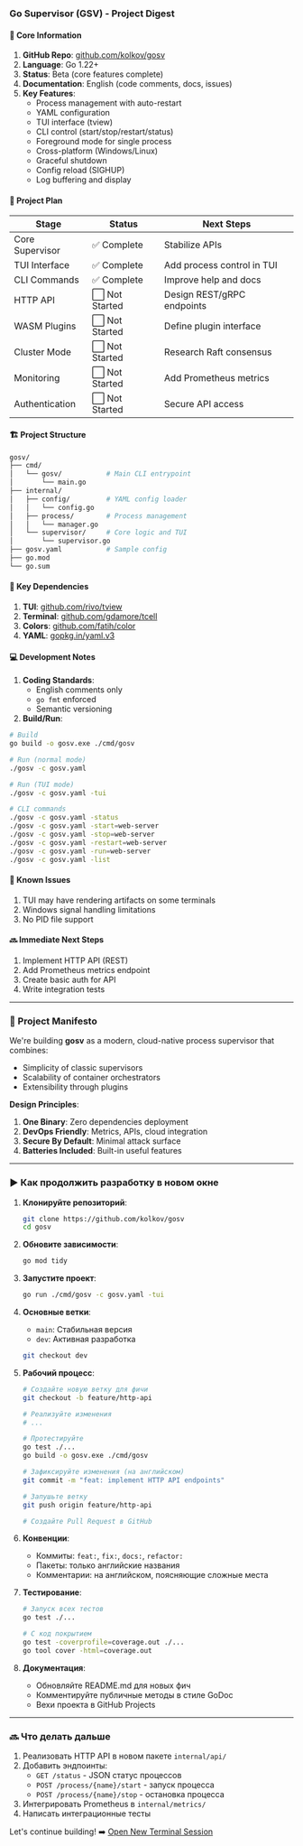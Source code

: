 ### Go Supervisor (GSV) - Project Digest

#### 📌 Core Information
1. **GitHub Repo**: [github.com/kolkov/gosv](https://github.com/kolkov/gosv)
2. **Language**: Go 1.22+
3. **Status**: Beta (core features complete)
4. **Documentation**: English (code comments, docs, issues)
5. **Key Features**:
   - Process management with auto-restart
   - YAML configuration
   - TUI interface (tview)
   - CLI control (start/stop/restart/status)
   - Foreground mode for single process
   - Cross-platform (Windows/Linux)
   - Graceful shutdown
   - Config reload (SIGHUP)
   - Log buffering and display

#### 🚀 Project Plan
| Stage             | Status     | Next Steps                     |
|-------------------|------------|--------------------------------|
| Core Supervisor   | ✅ Complete| Stabilize APIs                 |
| TUI Interface     | ✅ Complete| Add process control in TUI     |
| CLI Commands      | ✅ Complete| Improve help and docs          |
| HTTP API          | ⬜ Not Started| Design REST/gRPC endpoints   |
| WASM Plugins      | ⬜ Not Started| Define plugin interface      |
| Cluster Mode      | ⬜ Not Started| Research Raft consensus      |
| Monitoring        | ⬜ Not Started| Add Prometheus metrics       |
| Authentication    | ⬜ Not Started| Secure API access            |

#### 🏗️ Project Structure
```bash
gosv/
├── cmd/
│   └── gosv/           # Main CLI entrypoint
│       └── main.go
├── internal/
│   ├── config/         # YAML config loader
│   │   └── config.go
│   ├── process/        # Process management
│   │   └── manager.go
│   └── supervisor/     # Core logic and TUI
│       └── supervisor.go
├── gosv.yaml           # Sample config
├── go.mod
└── go.sum
```

#### 🔗 Key Dependencies
1. **TUI**: [github.com/rivo/tview](https://github.com/rivo/tview)
2. **Terminal**: [github.com/gdamore/tcell](https://github.com/gdamore/tcell)
3. **Colors**: [github.com/fatih/color](https://github.com/fatih/color)
4. **YAML**: [gopkg.in/yaml.v3](https://pkg.go.dev/gopkg.in/yaml.v3)

#### 💻 Development Notes
1. **Coding Standards**:
   - English comments only
   - `go fmt` enforced
   - Semantic versioning
2. **Build/Run**:
```bash
# Build
go build -o gosv.exe ./cmd/gosv

# Run (normal mode)
./gosv -c gosv.yaml

# Run (TUI mode)
./gosv -c gosv.yaml -tui

# CLI commands
./gosv -c gosv.yaml -status
./gosv -c gosv.yaml -start=web-server
./gosv -c gosv.yaml -stop=web-server
./gosv -c gosv.yaml -restart=web-server
./gosv -c gosv.yaml -run=web-server
./gosv -c gosv.yaml -list
```

#### 🚨 Known Issues
1. TUI may have rendering artifacts on some terminals
2. Windows signal handling limitations
3. No PID file support

#### 🔜 Immediate Next Steps
1. Implement HTTP API (REST)
2. Add Prometheus metrics endpoint
3. Create basic auth for API
4. Write integration tests

---

### 📄 Project Manifesto
We're building **gosv** as a modern, cloud-native process supervisor that combines:
- Simplicity of classic supervisors
- Scalability of container orchestrators
- Extensibility through plugins

**Design Principles**:
1. **One Binary**: Zero dependencies deployment
2. **DevOps Friendly**: Metrics, APIs, cloud integration
3. **Secure By Default**: Minimal attack surface
4. **Batteries Included**: Built-in useful features

---

### ▶️ Как продолжить разработку в новом окне

1. **Клонируйте репозиторий**:
   ```bash
   git clone https://github.com/kolkov/gosv
   cd gosv
   ```

2. **Обновите зависимости**:
   ```bash
   go mod tidy
   ```

3. **Запустите проект**:
   ```bash
   go run ./cmd/gosv -c gosv.yaml -tui
   ```

4. **Основные ветки**:
   - `main`: Стабильная версия
   - `dev`: Активная разработка
   ```bash
   git checkout dev
   ```

5. **Рабочий процесс**:
   ```bash
   # Создайте новую ветку для фичи
   git checkout -b feature/http-api
   
   # Реализуйте изменения
   # ...
   
   # Протестируйте
   go test ./...
   go build -o gosv.exe ./cmd/gosv
   
   # Зафиксируйте изменения (на английском)
   git commit -m "feat: implement HTTP API endpoints"
   
   # Запушьте ветку
   git push origin feature/http-api
   
   # Создайте Pull Request в GitHub
   ```

6. **Конвенции**:
   - Коммиты: `feat:`, `fix:`, `docs:`, `refactor:`
   - Пакеты: только английские названия
   - Комментарии: на английском, поясняющие сложные места

7. **Тестирование**:
   ```bash
   # Запуск всех тестов
   go test ./...
   
   # С код покрытием
   go test -coverprofile=coverage.out ./...
   go tool cover -html=coverage.out
   ```

8. **Документация**:
   - Обновляйте README.md для новых фич
   - Комментируйте публичные методы в стиле GoDoc
   - Вехи проекта в GitHub Projects

---

### 🔜 Что делать дальше
1. Реализовать HTTP API в новом пакете `internal/api/`
2. Добавить эндпоинты:
   - `GET /status` - JSON статус процессов
   - `POST /process/{name}/start` - запуск процесса
   - `POST /process/{name}/stop` - остановка процесса
3. Интегрировать Prometheus в `internal/metrics/`
4. Написать интеграционные тесты

Let's continue building! ➡️ [Open New Terminal Session](command:workbench.action.terminal.new)